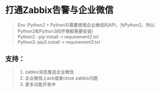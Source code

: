 # 打通Zabbix告警与企业微信

>Env :Python2 + Python3(需要使用企业微信的API，为Python2，所以Python2和Python3的环境都需要安装)<br>
>Python2 : pip install -r requirement2.txt <br>
>Python3: pip3 install -r requirement3.txt<br>

## 支持：
>1. zabbix消息推送企业微信
>2. 企业微信上ack或者close zabbix问题
>3. 更多功能开发中

